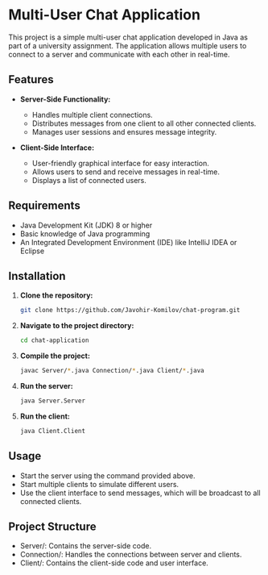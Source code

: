 # Multi-User Chat Application

This project is a simple multi-user chat application developed in Java as part of a university assignment. The application allows multiple users to connect to a server and communicate with each other in real-time.

## Features

- **Server-Side Functionality:**
  - Handles multiple client connections.
  - Distributes messages from one client to all other connected clients.
  - Manages user sessions and ensures message integrity.

- **Client-Side Interface:**
  - User-friendly graphical interface for easy interaction.
  - Allows users to send and receive messages in real-time.
  - Displays a list of connected users.

## Requirements

- Java Development Kit (JDK) 8 or higher
- Basic knowledge of Java programming
- An Integrated Development Environment (IDE) like IntelliJ IDEA or Eclipse

## Installation

1. **Clone the repository:**
   ```bash
   git clone https://github.com/Javohir-Komilov/chat-program.git

2. **Navigate to the project directory:**
   ```bash
   cd chat-application

3. **Compile the project:**
   ```bash
   javac Server/*.java Connection/*.java Client/*.java

4. **Run the server:**
   ```bash
   java Server.Server

5. **Run the client:**
   ```bash
   java Client.Client

## Usage
- Start the server using the command provided above.
- Start multiple clients to simulate different users.
- Use the client interface to send messages, which will be broadcast to all connected clients.

## Project Structure
- Server/: Contains the server-side code.
- Connection/: Handles the connections between server and clients.
- Client/: Contains the client-side code and user interface.
